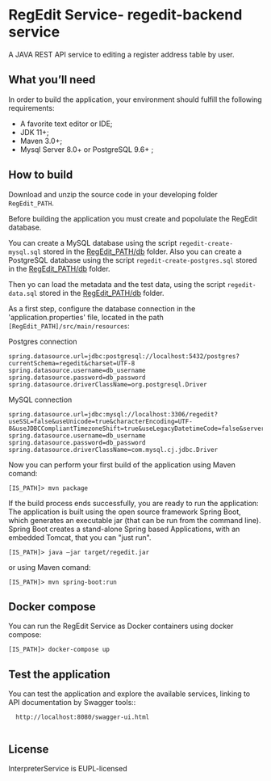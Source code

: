 # RegEdit Service- regedit-backend service

A JAVA REST API service to editing a register address table by user.


## What you’ll need
In order to build the application, your environment should fulfill the following requirements:

* A favorite text editor or IDE;
* JDK 11+; 
* Maven 3.0+;
* Mysql Server 8.0+ or PostgreSQL 9.6+ ;  


## How to build
Download and unzip the source code in your developing folder `RegEdit_PATH`.

Before building the application you must create and popolulate the RegEdit database.

You can create a MySQL database using the script `regedit-create-mysql.sql` stored in the [RegEdit_PATH/db](db/regedit-create-mysql.sql) folder.
Also you can create a PostgreSQL database using the script `regedit-create-postgres.sql` stored in the [RegEdit_PATH/db](db/regedit-create-postgres.sql) folder.

Then yo can load the metadata and the test data, using the script `regedit-data.sql` stored in the [RegEdit_PATH/db](db/regedit-data.sql) folder.

As a first step, configure the database connection in the 'application.properties' file, located in the path `[RegEdit_PATH]/src/main/resources`:

Postgres connection
```
spring.datasource.url=jdbc:postgresql://localhost:5432/postgres?currentSchema=regedit&charset=UTF-8
spring.datasource.username=db_username
spring.datasource.password=db_password
spring.datasource.driverClassName=org.postgresql.Driver
```
MySQL connection
```
spring.datasource.url=jdbc:mysql://localhost:3306/regedit?useSSL=false&useUnicode=true&characterEncoding=UTF-8&useJDBCCompliantTimezoneShift=true&useLegacyDatetimeCode=false&serverTimezone=UTC
spring.datasource.username=db_username
spring.datasource.password=db_password
spring.datasource.driverClassName=com.mysql.cj.jdbc.Driver
```

Now you can perform your first build of the application using Maven comand:
```
[IS_PATH]> mvn package
```
If the build process ends successfully, you are ready to run the application:
The application is built using the open source framework Spring Boot, which generates an 
executable jar (that can be run from the command line). Spring Boot creates a stand-alone Spring 
based Applications, with an embedded Tomcat, that you can "just run".
```
[IS_PATH]> java –jar target/regedit.jar
```
or using Maven comand:
```
[IS_PATH]> mvn spring-boot:run 
```
## Docker compose
You can run the RegEdit Service as Docker containers using docker compose: 
```
[IS_PATH]> docker-compose up
```

## Test the application 
You can test the application and explore the available services, linking to API documentation  by Swagger tools::
```
  http://localhost:8080/swagger-ui.html
  
```

## License
InterpreterService is EUPL-licensed

